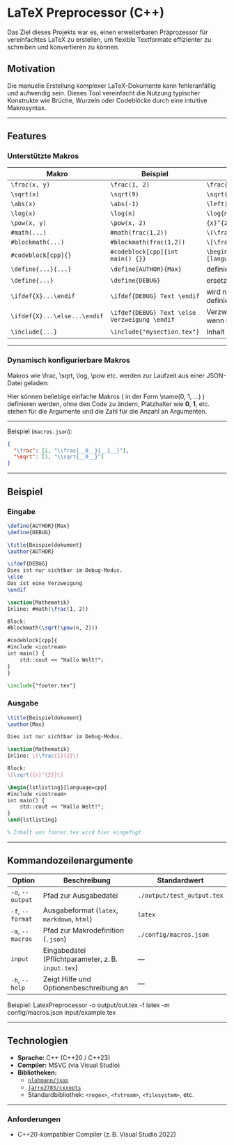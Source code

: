 # LaTeX Preprocessor (C++)

Das Ziel dieses Projekts war es, einen erweiterbaren Präprozessor für vereinfachtes LaTeX zu erstellen, um flexible Textformate effizienter zu schreiben und konvertieren zu können.

## Motivation

Die manuelle Erstellung komplexer LaTeX-Dokumente kann fehleranfällig und aufwendig sein. Dieses Tool vereinfacht die Nutzung typischer Konstrukte wie Brüche, Wurzeln oder Codeblöcke durch eine intuitive Makrosyntax.

---

## Features

### Unterstützte Makros

| Makro                | Beispiel                        | Ergebnis (LaTeX)                                                                                        |
|---------------------|----------------------------------|---------------------------------------------------------------------------------------|
| `\frac(x, y)`        | `\frac(1, 2)`                                              | `\frac{1}{2}`                                              |
| `\sqrt(x)`           | `\sqrt(9)`                                                 | `\sqrt{9}`                                                 |
| `\abs(x)`            | `\abs(-1)`                                                 | `\left\|-1\right\|`                                        | 
| `\log(x)`            | `\log(n)`                                                  | `\log{n}`                                                  |
| `\pow(x, y)`         | `\pow(x, 2)`                                               | `{x}^{2}`                                                  |
| `#math(...)`         | `#math(frac(1,2))`                                         | `\(\frac{1}{2}\)`                                          |
| `#blockmath(...)`    | `#blockmath(frac(1,2))`                                    | `\[\frac{1}{2}\]`                                          |
| `#codeblock[cpp]{}`  | `#codeblock[cpp]{int main() {}}`                           | `\begin{lstlisting}[language=cpp]...\end{lstlisting}`      |
| `\define{...}{...}`  | `\define{AUTHOR}{Max}`                                     | definiert ein Flag ohne Wert                               |
| `\define{...}`       | `\define{DEBUG}`                                           | ersetzt `AUTHOR` im gesamten Text                          |
| `\ifdef{X}...\endif` | `\ifdef{DEBUG} Text \endif`                                | wird nur ersetzt, wenn `DEBUG` definiert ist               |
| `\ifdef{X}...\else...\endif` | `\ifdef{DEBUG} Text \else Verzweigung \endif`      | Verzweigung wird nur ersetzt, wenn `DEBUG` nicht definiert |
| `\include{...}`      | `\include{"mysection.tex"}`                                | Inhalt der Datei wird eingefügt                            |

---

### Dynamisch konfigurierbare Makros

Makros wie \frac, \sqrt, \log, \pow etc. werden zur Laufzeit aus einer JSON-Datei geladen:

Hier können beliebige einfache Makros ( in der Form \name(0, 1, ...) ) definieren werden, ohne den Code zu ändern, Platzhalter wie __0__, __1__, etc. stehen für die Argumente und die Zahl für die Anzahl an Argumenten. 

---

Beispiel (`macros.json`):

```json
{
  "\frac": [2, "\\frac{__0__}{__1__}"],
  "\sqrt": [1, "\\sqrt{__0__}"]
}
```

---

## Beispiel

### Eingabe

```latex
\define{AUTHOR}{Max}
\define{DEBUG}

\title{Beispieldokument}
\author{AUTHOR}

\ifdef{DEBUG}
Dies ist nur sichtbar im Debug-Modus.
\else
Das ist eine Verzweigung
\endif

\section{Mathematik}
Inline: #math(\frac(1, 2))

Block:
#blockmath(\sqrt(\pow(n, 2)))

#codeblock[cpp]{
#include <iostream>
int main() {
    std::cout << "Hallo Welt!";
}
}

\include{"footer.tex"}


```

### Ausgabe 
```latex
\title{Beispieldokument}
\author{Max}

Dies ist nur sichtbar im Debug-Modus.

\section{Mathematik}
Inline: \(\frac{1}{2}\)

Block:
\[\sqrt{{n}^{2}}\]

\begin{lstlisting}[language=cpp]
#include <iostream>
int main() {
    std::cout << "Hallo Welt!";
}
\end{lstlisting}

% Inhalt von footer.tex wird hier eingefügt
```

---

## Kommandozeilenargumente
| Option           | Beschreibung                                       | Standardwert               |
| ---------------- | -------------------------------------------------- | -------------------------- |
| `-o`, `--output` | Pfad zur Ausgabedatei                              | `./output/test_output.tex` |
| `-f`, `--format` | Ausgabeformat (`latex`, `markdown`, `html`)        | `latex`                    |
| `-m`, `--macros` | Pfad zur Makrodefinition (`.json`)                 | `./config/macros.json`     |
| `input`          | Eingabedatei (Pflichtparameter, z. B. `input.tex`) | —                          |
| `-h`, `--help`   | Zeigt Hilfe und Optionenbeschreibung an            | —                          |

Beispiel:
LatexPreprocessor -o output/out.tex -f latex -m config/macros.json input/example.tex

--- 

## Technologien

- **Sprache:** C++ (C++20 / C++23)
- **Compiler:** MSVC (via Visual Studio)
- **Bibliotheken:**
  - [`nlohmann/json`](https://github.com/nlohmann/json) 
  - [`jarro2783/cxxopts`](https://github.com/jarro2783/cxxopts) 
  - Standardbibliothek: `<regex>`, `<fstream>`, `<filesystem>`, etc.


---

### Anforderungen 

* C++20-kompatibler Compiler (z. B. Visual Studio 2022)

